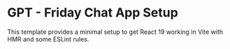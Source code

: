 # GPT - Friday Chat App Setup

This template provides a minimal setup to get React 19 working in Vite with HMR and some ESLint rules.
